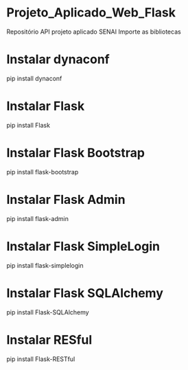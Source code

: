 # Projeto_Aplicado_Web_Flask
Repositório API projeto aplicado SENAI
Importe as bibliotecas


# Instalar dynaconf
pip install dynaconf

# Instalar Flask
pip install Flask

# Instalar Flask Bootstrap
pip install flask-bootstrap

# Instalar Flask Admin
pip install flask-admin

# Instalar Flask SimpleLogin
pip install flask-simplelogin

# Instalar Flask SQLAlchemy
pip install Flask-SQLAlchemy

# Instalar RESful 
pip install Flask-RESTful
